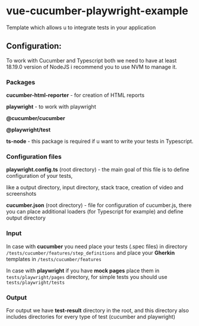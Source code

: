 # vue-cucumber-playwright-example

Template which allows u to integrate tests in your application


## Configuration:

To work with Cucumber and Typescript both we need to have at least 18.19.0 version of NodeJS
i recommend you to use NVM  to manage it.

### Packages
**cucumber-html-reporter** - for creation of HTML reports

**playwright** - to work with playwright

**@cucumber/cucumber**

**@playwright/test**

**ts-node** - this package is required if u want to write your tests in Typescript.

### Configuration files
**playwright.config.ts** (root directory) - the main goal of this file is to define configuration of your tests,

like a output directory, input directory, stack trace, creation of video and screenshots

**cucumber.json** (root directory) - file for configuration of cucumber.js, there you can place additional loaders (for Typescript for example) and define output directory


### Input
 In case with **cucumber** you need place your tests (.spec files) in directory `/tests/cucumber/features/step_definitions` and  place your **Gherkin** templates in `/tests/cucumber/features`

In case with **playwright** if you have **mock pages** place them in `tests/playwright/pages` directory, for simple tests you should use `tests/playwright/tests`

### Output
 For output we have **test-result** directory in the root, and this directory also includes directories for every type of test (cucumber and playwright)
